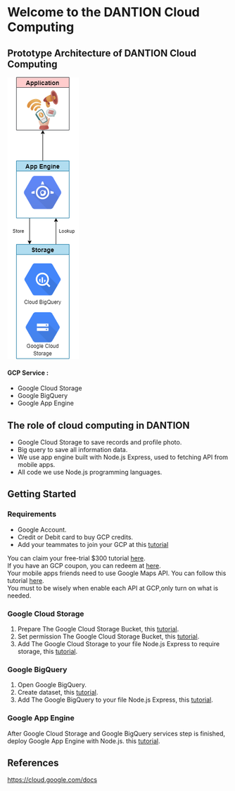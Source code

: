 # Welcome to the DANTION Cloud Computing

## Prototype Architecture of DANTION Cloud Computing
<img src="https://github.com/C22-PS121/cloud-computing/blob/main/assets/system.drawio.png">

#### GCP Service :
* Google Cloud Storage
* Google BigQuery
* Google App Engine
 
## The role of cloud computing in DANTION

- Google Cloud Storage to save records and profile photo.
- Big query to save all information data.
- We use app engine built with Node.js Express, used to fetching API from mobile apps.
- All code we use Node.js programming languages.

## Getting Started

### Requirements
* Google Account.
* Credit or Debit card to buy GCP credits.
* Add your teammates to join your GCP at this [tutorial](https://www.youtube.com/watch?v=PqMGmRhKsnM) 

You can claim your free-trial $300 tutorial [here](https://k21academy.com/google-cloud/create-google-cloud-free-tier-account/). <br>
If you have an GCP coupon, you can redeem at [here](https://console.cloud.google.com/trygcp).<br>
Your mobile apps friends need to use Google Maps API. You can follow this tutorial [here](https://developers.google.com/maps/documentation/android-sdk/start#set_up_in_cloud_console).<br>
You must to be wisely when enable each API at GCP,only turn on what is needed.

### Google Cloud Storage
1. Prepare The Google Cloud Storage Bucket, this [tutorial](https://cloud.google.com/storage/docs/creating-buckets?hl=en).
2. Set permission The Google Cloud Storage Bucket, this [tutorial](https://cloud.google.com/storage/docs/access-control/iam-roles).
3. Add The Google Cloud Storage to your file Node.js Express to require storage, this [tutorial](https://cloud.google.com/appengine/docs/flexible/nodejs/using-cloud-storage).

### Google BigQuery
1. Open Google BigQuery.
2. Create dataset, this [tutorial](https://cloud.google.com/bigquery/docs/datasets?hl=en).
3. Add The Google BigQuery to your file Node.js Express, this [tutorial](https://codelabs.developers.google.com/codelabs/cloud-bigquery-nodejs).

### Google App Engine
After Google Cloud Storage and Google BigQuery services step is finished, deploy Google App Engine with Node.js. this [tutorial](https://cloud.google.com/endpoints/docs/openapi/get-started-app-engine#endpoints_configure).
## References

https://cloud.google.com/docs
